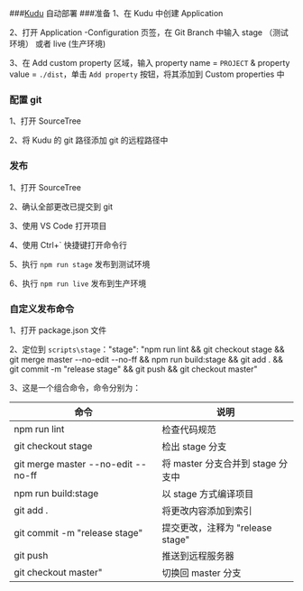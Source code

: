 ###[Kudu](https://github.com/projectkudu/kudu) 自动部署
###准备
1、在 Kudu 中创建 Application

2、打开 Application -Configuration 页签，在 Git Branch 中输入 stage （测试环境） 或者 live (生产环境)

3、在 Add custom property 区域，输入 property name = `PROJECT` & property value = `./dist`，单击 `Add property` 按钮，将其添加到 Custom properties 中

### 配置 git
1、打开 SourceTree

2、将 Kudu 的 git 路径添加 git 的远程路径中

### 发布
1、打开 SourceTree

2、确认全部更改已提交到 git

3、使用 VS Code 打开项目

4、使用 Ctrl+` 快捷键打开命令行

5、执行 `npm run stage` 发布到测试环境

6、执行 `npm run live` 发布到生产环境

### 自定义发布命令
 1、打开 package.json 文件

 2、定位到 `scripts\stage`："stage": "npm run lint && git checkout stage && git merge master --no-edit --no-ff && npm run build:stage && git add . && git commit -m \"release stage\" && git push && git checkout master"

 3、这是一个组合命令，命令分别为：

命令                  | 说明
---------------------|--------------------------------
npm run lint         | 检查代码规范
git checkout stage    | 检出 stage 分支
git merge master --no-edit --no-ff  | 将 master 分支合并到 stage 分支中
npm run build:stage   | 以 stage 方式编译项目
git add .             | 将更改内容添加到索引
git commit -m \"release stage\"   | 提交更改，注释为 "release stage"
git push                          | 推送到远程服务器
git checkout master"              | 切换回 master 分支